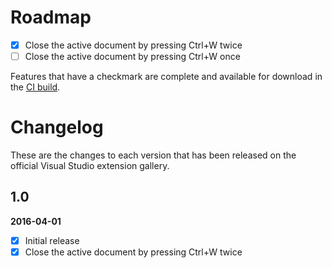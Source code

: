 # Roadmap

- [x] Close the active document by pressing Ctrl+W twice
- [ ] Close the active document by pressing Ctrl+W once

Features that have a checkmark are complete and available for
download in the
[CI build](http://vsixgallery.com/extension/c9675081-d0b9-4176-ad00-5aebfc7fdec0/).

# Changelog

These are the changes to each version that has been released
on the official Visual Studio extension gallery.

## 1.0

**2016-04-01**

- [x] Initial release
- [x] Close the active document by pressing Ctrl+W twice